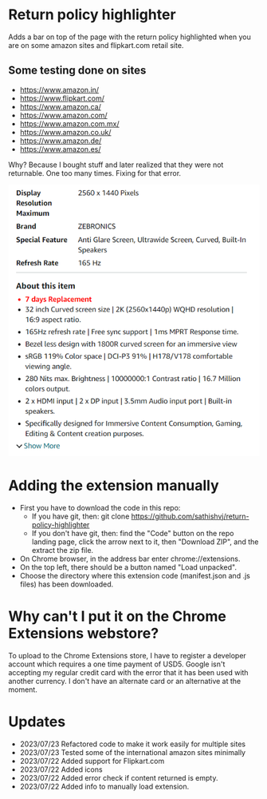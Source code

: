 # Return policy highlighter

Adds a bar on top of the page with the return policy highlighted when you are on some amazon sites and flipkart.com retail site.

## Some testing done on sites

- https://www.amazon.in/
- https://www.flipkart.com/
- https://www.amazon.ca/
- https://www.amazon.com/
- https://www.amazon.com.mx/
- https://www.amazon.co.uk/
- https://www.amazon.de/
- https://www.amazon.es/

Why?
Because I bought stuff and later realized that they were not returnable. One too many times. Fixing for that error.

![Screenshot](screenshot.png)

# Adding the extension manually

- First you have to download the code in this repo:
  - If you have git, then: git clone https://github.com/sathishvj/return-policy-highlighter
  - If you don't have git, then: find the "Code" button on the repo landing page, click the arrow next to it, then "Download ZIP", and the extract the zip file.
- On Chrome browser, in the address bar enter chrome://extensions.
- On the top left, there should be a button named "Load unpacked".
- Choose the directory where this extension code (manifest.json and .js files) has been downloaded.

# Why can't I put it on the Chrome Extensions webstore?

To upload to the Chrome Extensions store, I have to register a developer account which requires a one time payment of USD5.
Google isn't accepting my regular credit card with the error that it has been used with another currency. I don't have an alternate card or an alternative at the moment.

# Updates

- 2023/07/23 Refactored code to make it work easily for multiple sites
- 2023/07/23 Tested some of the international amazon sites minimally
- 2023/07/22 Added support for Flipkart.com
- 2023/07/22 Added icons
- 2023/07/22 Added error check if content returned is empty.
- 2023/07/22 Added info to manually load extension.
